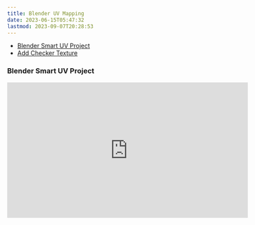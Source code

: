 ```yaml
---
title: Blender UV Mapping
date: 2023-06-15T05:47:32
lastmod: 2023-09-07T20:28:53
---
```


- [Blender Smart UV Project](https://youtu.be/MkT4xIhoaLM)
- [Add Checker Texture](https://youtu.be/gv8tQS9bSb8)

<div class="video-grid">

<div class="video-card">

### Blender Smart UV Project

<div class="iframe-16-9-container">
<iframe class="youTubeIframe" width="560" height="315" src="https://www.youtube.com/embed/MkT4xIhoaLM?rel=0" title="YouTube video player" frameborder="0" allow="accelerometer; autoplay; clipboard-write; encrypted-media; gyroscope; picture-in-picture; web-share" allowfullscreen></iframe>
</div>
</div>

</div>
